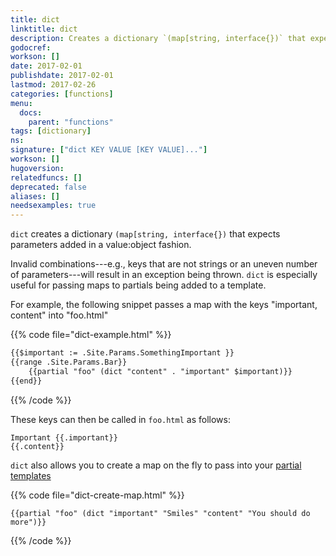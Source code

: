 ```yaml
---
title: dict
linktitle: dict
description: Creates a dictionary `(map[string, interface{})` that expects parameters added in a value:object fashion.
godocref:
workson: []
date: 2017-02-01
publishdate: 2017-02-01
lastmod: 2017-02-26
categories: [functions]
menu:
  docs:
    parent: "functions"
tags: [dictionary]
ns:
signature: ["dict KEY VALUE [KEY VALUE]..."]
workson: []
hugoversion:
relatedfuncs: []
deprecated: false
aliases: []
needsexamples: true
---
```


`dict` creates a dictionary `(map[string, interface{})` that expects parameters added in a value:object fashion.

Invalid combinations---e.g., keys that are not strings or an uneven number of parameters---will result in an exception being thrown. `dict` is especially useful for passing maps to partials being added to a template.

For example, the following snippet passes a map with the keys "important, content" into "foo.html"

{{% code file="dict-example.html" %}}
```html
{{$important := .Site.Params.SomethingImportant }}
{{range .Site.Params.Bar}}
    {{partial "foo" (dict "content" . "important" $important)}}
{{end}}
```
{{% /code %}}

These keys can then be called in `foo.html` as follows:

```golang
Important {{.important}}
{{.content}}
```

`dict` also allows you to create a map on the fly to pass into your [partial templates][partials]

{{% code file="dict-create-map.html" %}}
```golang
{{partial "foo" (dict "important" "Smiles" "content" "You should do more")}}
```
{{% /code %}}

[partials]: /templates/partials/
